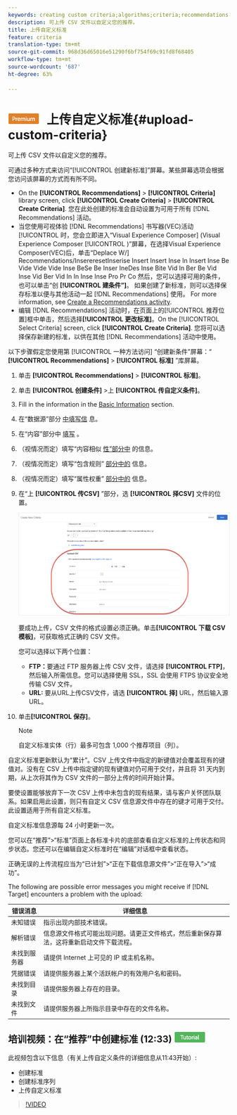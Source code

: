 ```yaml
---
keywords: creating custom criteria;algorithms;criteria;recommendations criteria;csv;ftp;upload csv
description: 可上传 CSV 文件以自定义您的推荐。
title: 上传自定义标准
feature: criteria
translation-type: tm+mt
source-git-commit: 968d36d65016e51290f6bf754f69c91fd8f68405
workflow-type: tm+mt
source-wordcount: '687'
ht-degree: 63%

---
```



# ![PREMIUM](/help/assets/premium.png) 上传自定义标准{#upload-custom-criteria}

可上传 CSV 文件以自定义您的推荐。

可通过多种方式来访问“[!UICONTROL 创建新标准]”屏幕。某些屏幕选项会根据您访问该屏幕的方式而有所不同。

* On the **[!UICONTROL Recommendations]** > **[!UICONTROL Criteria]** library screen, click **[!UICONTROL Create Criteria]** > **[!UICONTROL Create Criteria]**. 您在此处创建的标准会自动设置为可用于所有 [!DNL Recommendations] 活动。
* 当您使用可视体验 [!DNL Recommendations] 书写器(VEC)活动 [!UICONTROL 时，您会立即进入“Visual Experience Composer] (Visual Experience Composer [!UICONTROL )”屏幕，在选择Visual Experience Composer(VEC)后，单击“Deplace W/] Recommendations/InsereresetInserise Insert Insert Inse In Insert Inse Be Vide Vide Vide Inse BeSe Be Inser IneDes Inse Bite Vid In Ber Be Vid Inse Vid Ber Vid In In Inse Inse  Pro Pr   Co  然后，您可以选择可用的条件，也可以单击“创 **[!UICONTROL 建条件”]**。 如果创建了新标准，则可以选择保存标准以便与其他活动一起 [!DNL Recommendations] 使用。 For more information, see [Create a Recommendations activity](/help/c-recommendations/t-create-recs-activity/create-recs-activity.md).
* 编辑 [!DNL Recommendations] 活动时，在页面上的[!UICONTROL 推荐位置]框中单击，然后选择&#x200B;**[!UICONTROL 更改标准]**。On the [!UICONTROL Select Criteria] screen, click **[!UICONTROL Create Criteria]**. 您将可以选择保存新建的标准，以供在其他 [!DNL Recommendations] 活动中使用。

以下步骤假定您使用第 [!UICONTROL 一种方法访问] “创建新条件”屏幕：“ **[!UICONTROL Recommendations]** > **[!UICONTROL 标准]** ”库屏幕。

1. 单击 **[!UICONTROL Recommendations]** > **[!UICONTROL 标准]**。

1. 单击 **[!UICONTROL 创建条件]** >上 **[!UICONTROL 传自定义条件]**。

1. Fill in the information in the [Basic Information](/help/c-recommendations/c-algorithms/create-new-algorithm.md#info) section.

1. 在“数据源”部分 [中填写信](/help/c-recommendations/c-algorithms/create-new-algorithm.md#data-source) 息。

1. 在“内容”部分中 [填写](/help/c-recommendations/c-algorithms/create-new-algorithm.md#content) 。

1. （视情况而定）填写“内容相似 [性”部分中](/help/c-recommendations/c-algorithms/create-new-algorithm.md#similarity) 的信息。

1. （视情况而定）填写“包含规则” [部分中的](/help/c-recommendations/c-algorithms/create-new-algorithm.md#inclusion) 信息。

1. （视情况而定）填写“属性权重” [部分中的](/help/c-recommendations/c-algorithms/create-new-algorithm.md#weighting) 信息。

1. 在“上 **[!UICONTROL 传CSV]** ”部分，选 **[!UICONTROL 择CSV]** 文件的位置。

   ![上传CSV部分](/help/c-recommendations/c-algorithms/assets/upload-csv.png)

   要成功上传，CSV 文件的格式设置必须正确。单击&#x200B;**[!UICONTROL 下载 CSV 模板]**，可获取格式正确的 CSV 文件。

   您可以选择以下两个位置：

   * **FTP：**&#x200B;要通过 FTP 服务器上传 CSV 文件，请选择 **[!UICONTROL FTP]**，然后输入所需信息。您可以选择使用 SSL，SSL 会使用 FTPS 协议安全地传输 CSV 文件。
   * **URL:** 要从URL上传CSV文件，请选 **[!UICONTROL 择]** URL，然后输入源URL。

1. 单击&#x200B;**[!UICONTROL 保存]**。

   >[!NOTE]
   >
   >自定义标准实体（行）最多可包含 1,000 个推荐项目（列）。

自定义标准更新默认为“累计”。CSV 上传文件中指定的新键值对会覆盖现有的键值对。没有在 CSV 上传中指定键的现有键值对仍可用于交付，并且将 31 天内到期，从上次将其作为 CSV 文件的一部分上传的时间开始计算。

要使设置能够放弃下一次 CSV 上传中未包含的现有结果，请与客户关怀团队联系。如果启用此设置，则只有自定义 CSV 信息源文件中存在的键才可用于交付。此设置适用于所有自定义标准。

自定义标准信息源每 24 小时更新一次。

您可以在“推荐”>“标准”页面上各标准卡片的底部查看自定义标准的上传状态和同步状态。您还可以在编辑自定义标准时在“编辑”对话框中查看状态。

正确无误的上传流程应当为“已计划”>“正在下载信息源文件”>“正在导入”>“成功”。

The following are possible error messages you might receive if [!DNL Target] encounters a problem with the upload:

| 错误消息 | 详细信息 |
|--- |--- |
| 未知错误 | 指示出现内部技术错误。 |
| 解析错误 | 信息源文件格式可能出现问题。请更正文件格式，然后重新保存算法，这将重新启动文件下载流程。 |
| 未找到服务器 | 请提供 Internet 上可见的 IP 或主机名称。 |
| 凭据错误 | 请提供服务器上某个活跃帐户的有效用户名和密码。 |
| 未找到目录 | 请提供服务器上存在的目录。 |
| 未找到文件 | 请提供服务器上所指示目录中存在的文件名称。 |

## 培训视频：在“推荐”中创建标准 (12:33) ![教程徽章](/help/assets/tutorial.png)

此视频包含以下信息（有关上传自定义条件的详细信息从11:43开始）:

* 创建标准
* 创建标准序列
* 上传自定义标准

>[!VIDEO](https://video.tv.adobe.com/v/27694?quality=12)